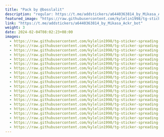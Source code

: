 ```yaml
---
title: "Pack by @bosslalit"
description: "regular: https://t.me/addstickers/a6440363814_by_Mikasa_Ackr_bot"
featured_image: "https://raw.githubusercontent.com/kylelin1998/tg-sticker-spreading-worldwide-images/main/img/f8e9e41f-126c-458c-bb87-f03df37a10a4.jpg"
link: "https://t.me/addstickers/a6440363814_by_Mikasa_Ackr_bot"
weight: 3
date: 2024-02-04T08:02:23+08:00
images:
  - https://raw.githubusercontent.com/kylelin1998/tg-sticker-spreading-worldwide-images/main/img/f8e9e41f-126c-458c-bb87-f03df37a10a4.jpg
  - https://raw.githubusercontent.com/kylelin1998/tg-sticker-spreading-worldwide-images/main/img/df70f5e6-adc1-4429-b2e2-feb9a70a7a64.jpg
  - https://raw.githubusercontent.com/kylelin1998/tg-sticker-spreading-worldwide-images/main/img/5f9702fd-a64c-442f-a97e-7d35ff8c877b.jpg
  - https://raw.githubusercontent.com/kylelin1998/tg-sticker-spreading-worldwide-images/main/img/b308e87f-39d4-4eba-8191-1f76cc3b4120.jpg
  - https://raw.githubusercontent.com/kylelin1998/tg-sticker-spreading-worldwide-images/main/img/1ea74796-a66f-454d-8543-075bd042faa7.jpg
  - https://raw.githubusercontent.com/kylelin1998/tg-sticker-spreading-worldwide-images/main/img/fbb6b080-fe6d-407f-82fc-1a7a65a36ec6.jpg
  - https://raw.githubusercontent.com/kylelin1998/tg-sticker-spreading-worldwide-images/main/img/1f06198e-cd59-4fab-8862-040200875741.jpg
  - https://raw.githubusercontent.com/kylelin1998/tg-sticker-spreading-worldwide-images/main/img/07eaffe8-fc04-4473-8f85-744eea6bb1c0.jpg
  - https://raw.githubusercontent.com/kylelin1998/tg-sticker-spreading-worldwide-images/main/img/8a9f6bde-aa4a-4edf-afe5-26059bf0def3.jpg
  - https://raw.githubusercontent.com/kylelin1998/tg-sticker-spreading-worldwide-images/main/img/1179aa67-9e37-4793-9b09-163c28111bb9.jpg
  - https://raw.githubusercontent.com/kylelin1998/tg-sticker-spreading-worldwide-images/main/img/d98d111a-878a-4616-8b21-db2b48a57fc7.jpg
  - https://raw.githubusercontent.com/kylelin1998/tg-sticker-spreading-worldwide-images/main/img/9e82ec32-97b4-4b15-8e7c-9d592a181207.jpg
  - https://raw.githubusercontent.com/kylelin1998/tg-sticker-spreading-worldwide-images/main/img/1dadc763-5f0d-4a83-aa4c-5616d9d6dd8a.jpg
  - https://raw.githubusercontent.com/kylelin1998/tg-sticker-spreading-worldwide-images/main/img/cbd6b349-4631-4a75-8c6a-271c40fa6682.jpg
  - https://raw.githubusercontent.com/kylelin1998/tg-sticker-spreading-worldwide-images/main/img/8fe32a41-e022-4064-a1af-bc8ab9fd711c.jpg
  - https://raw.githubusercontent.com/kylelin1998/tg-sticker-spreading-worldwide-images/main/img/c17bdeee-e136-4017-bd3e-9b83cb684705.jpg
  - https://raw.githubusercontent.com/kylelin1998/tg-sticker-spreading-worldwide-images/main/img/84b46f6c-ca8d-45d4-94d0-28ad14b5c730.jpg
  - https://raw.githubusercontent.com/kylelin1998/tg-sticker-spreading-worldwide-images/main/img/729773a9-59b6-49bb-8332-d3369e0d36a3.jpg
  - https://raw.githubusercontent.com/kylelin1998/tg-sticker-spreading-worldwide-images/main/img/80aff7c4-b2cc-44a3-bd9e-e3b741b4d08e.jpg
  - https://raw.githubusercontent.com/kylelin1998/tg-sticker-spreading-worldwide-images/main/img/70608e5a-c208-4343-853f-6dedf6f35671.jpg
---
```

